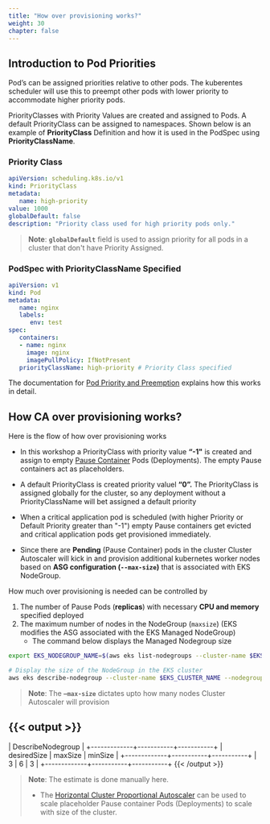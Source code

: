 ```yaml
---
title: "How over provisioning works?"
weight: 30
chapter: false
---
```


## Introduction to Pod Priorities

Pod’s can be assigned priorities relative to other pods. The kuberentes scheduler will use this to preempt other pods with lower priority to accommodate higher priority pods.

PriorityClasses with Priority Values are created and assigned to Pods. A default PriorityClass can be assigned to namespaces. Shown below is an example of **PriorityClass** Definition and how it is used in the PodSpec using **PriorityClassName**.

### Priority Class

```yaml
apiVersion: scheduling.k8s.io/v1
kind: PriorityClass
metadata:
   name: high-priority
value: 1000
globalDefault: false
description: "Priority class used for high priority pods only."
```
> **Note**: **`globalDefault`** field is used to assign priority for all pods in a cluster that don't have Priority Assigned.

### PodSpec with PriorityClassName Specified

```yaml
apiVersion: v1
kind: Pod
metadata:
   name: nginx
   labels:
      env: test
spec:
   containers:
   - name: nginx
     image: nginx
     imagePullPolicy: IfNotPresent
   priorityClassName: high-priority # Priority Class specified
```

The documentation for [Pod Priority and Preemption](https://kubernetes.io/docs/concepts/scheduling-eviction/pod-priority-preemption/) explains how this works in detail.

## How CA over provisioning works?

Here is the flow of how over provisioning works

* In this workshop a PriorityClass with priority value **“-1"** is created and assign to empty [Pause Container](https://www.ianlewis.org/en/almighty-pause-container) Pods (Deployments). The empty Pause containers act as placeholders. 

* A default PriorityClass is created priority valuel **“0”.** The PriorityClass is assigned globally for the cluster, so any deployment without a PriorityClassName will bet assigned a default priority

* When a critical application pod is scheduled (with higher Priority or Default Priority greater than "-1") empty Pause containers get evicted and critical application pods get provisioned immediately. 

* Since there are **Pending** (Pause Container) pods in the cluster Cluster Autoscaler will kick in and provision additional kubernetes worker nodes based on **ASG configuration (`--max-size`)** that is associated with EKS NodeGroup.

How much over provisioning is needed can be controlled by 

1. The number of Pause Pods (**replicas**) with necessary **CPU and memory** specified deployed
2. The maximum number of nodes in the NodeGroup (`maxsize`) (EKS modifies the ASG associated with the EKS Managed NodeGroup)
   - The command below displays the Managed Nodegroup size

```bash
export EKS_NODEGROUP_NAME=$(aws eks list-nodegroups --cluster-name $EKS_CLUSTER_NAME --query "nodegroups[0]" --output text)

# Display the size of the NodeGroup in the EKS cluster
aws eks describe-nodegroup --cluster-name $EKS_CLUSTER_NAME --nodegroup-name $EKS_NODEGROUP_NAME --query nodegroup.scalingConfig --output table
```
>**Note**: The **`—max-size`** dictates upto how many nodes Cluster Autoscaler will provision

{{< output >}}
---------------------------------------
|          DescribeNodegroup          |
+-------------+-----------+-----------+
| desiredSize |  maxSize  |  minSize  |
+-------------+-----------+-----------+
|  3          |  6        |  3        |
+-------------+-----------+-----------+
{{< /output >}}

>**Note**: The estimate is done manually here. 
> - The [Horizontal Cluster Proportional Autoscaler](https://github.com/kubernetes-sigs/cluster-proportional-autoscaler) can be used to scale placeholder Pause container Pods (Deployments) to scale with size of the cluster.

